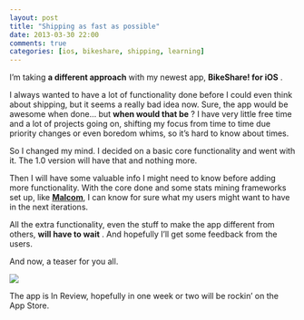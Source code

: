 ```yaml
---
layout: post
title: "Shipping as fast as possible"
date: 2013-03-30 22:00
comments: true
categories: [ios, bikeshare, shipping, learning]
---
```


I’m taking 
**a different approach**
 with my newest app, 
**BikeShare! for iOS**
.

I always wanted to have a lot of functionality done before I could even think about shipping, but it seems a really bad idea now. Sure, the app would be awesome when done… but 
**when would that be**
? I have very little free time and a lot of projects going on, shifting my focus from time to time due priority changes or even boredom whims, so it’s hard to know about times.

So I changed my mind. I decided on a basic core functionality and went with it. The 1.0 version will have that and nothing more.

Then I will have some valuable info I might need to know before adding more functionality. With the core done and some stats mining frameworks set up, like 
[**Malcom**](http://www.mymalcom.com), I can know for sure what my users might want to have in the next iterations.

All the extra functionality, even the stuff to make the app different from others, 
**will have to wait**
. And hopefully I’ll get some feedback from the users.

And now, a teaser for you all.

![](http://mrm.perry.es/uploads/admin/image/image/27/bikeshare-ios-sneak-peek.png)

The app is In Review, hopefully in one week or two will be rockin’ on the App Store.